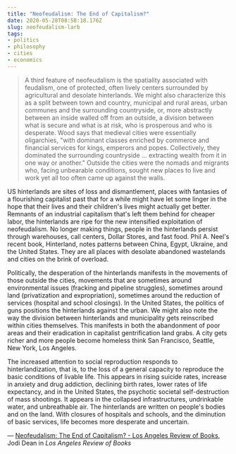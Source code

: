 ```yaml
---
title: "Neofeudalism: The End of Capitalism?"
date: 2020-05-28T08:58:18.176Z
slug: neofeudalism-larb
tags:
- politics
- philosophy
- cities
- economics
---
```


> A third feature of neofeudalism is the spatiality associated with feudalism, one of protected, often lively centers surrounded by agricultural and desolate hinterlands. We might also characterize this as a split between town and country, municipal and rural areas, urban communes and the surrounding countryside, or, more abstractly between an inside walled off from an outside, a division between what is secure and what is at risk, who is prosperous and who is desperate. Wood says that medieval cities were essentially oligarchies, "with dominant classes enriched by commerce and financial services for kings, emperors and popes. Collectively, they dominated the surrounding countryside ... extracting wealth from it in one way or another." Outside the cities were the nomads and migrants who, facing unbearable conditions, sought new places to live and work yet all too often came up against the walls.

US hinterlands are sites of loss and dismantlement, places with fantasies of a flourishing capitalist past that for a while might have let some linger in the hope that their lives and their children's lives might actually get better. Remnants of an industrial capitalism that's left them behind for cheaper labor, the hinterlands are ripe for the new intensified exploitation of neofeudalism. No longer making things, people in the hinterlands persist through warehouses, call centers, Dollar Stores, and fast food. Phil A. Neel's recent book, Hinterland, notes patterns between China, Egypt, Ukraine, and the United States. They are all places with desolate abandoned wastelands and cities on the brink of overload.

Politically, the desperation of the hinterlands manifests in the movements of those outside the cities, movements that are sometimes around environmental issues (fracking and pipeline struggles), sometimes around land (privatization and expropriation), sometimes around the reduction of services (hospital and school closings). In the United States, the politics of guns positions the hinterlands against the urban. We might also note the way the division between hinterlands and municipality gets reinscribed within cities themselves. This manifests in both the abandonment of poor areas and their eradication in capitalist gentrification land grabs. A city gets richer and more people become homeless  think San Francisco, Seattle, New York, Los Angeles.

The increased attention to social reproduction responds to hinterlandization, that is, to the loss of a general capacity to reproduce the basic conditions of livable life. This appears in rising suicide rates, increase in anxiety and drug addiction, declining birth rates, lower rates of life expectancy, and in the United States, the psychotic societal self-destruction of mass shootings. It appears in the collapsed infrastructures, undrinkable water, and unbreathable air. The hinterlands are written on people's bodies and on the land. With closures of hospitals and schools, and the diminution of basic services, life becomes more desperate and uncertain.

&mdash; [Neofeudalism: The End of Capitalism? - Los Angeles Review of Books](https://lareviewofbooks.org/article/neofeudalism-the-end-of-capitalism/), Jodi Dean in _Los Angeles Review of Books_